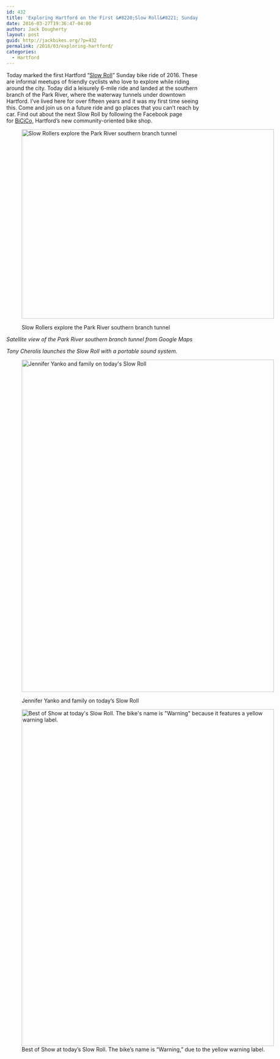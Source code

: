 ```yaml
---
id: 432
title: 'Exploring Hartford on the First &#8220;Slow Roll&#8221; Sunday of 2016'
date: 2016-03-27T19:36:47-04:00
author: Jack Dougherty
layout: post
guid: http://jackbikes.org/?p=432
permalink: /2016/03/exploring-hartford/
categories:
  - Hartford
---
```

Today marked the first Hartford &#8220;[Slow Roll](https://www.facebook.com/events/195346720842664/)&#8221; Sunday bike ride of 2016. These are informal meetups of friendly cyclists who love to explore while riding around the city. Today did a leisurely 6-mile ride and landed at the southern branch of the Park River, where the waterway tunnels under downtown Hartford. I&#8217;ve lived here for over fifteen years and it was my first time seeing this. Come and join us on a future ride and go places that you can&#8217;t reach by car. Find out about the next Slow Roll by following the Facebook page for [BiCiCo,](https://www.facebook.com/BiCiCoHartford/) Hartford&#8217;s new community-oriented bike shop.<figure id="attachment_434" aria-describedby="caption-attachment-434" style="width: 660px" class="wp-caption aligncenter">

<a href="http://jackbikes.org/wp-content/uploads/2016/03/2016-03-27-Tunnel.jpg" rel="attachment wp-att-434"><img class="size-large wp-image-434" src="http://jackbikes.org/wp-content/uploads/2016/03/2016-03-27-Tunnel-1024x768.jpg" alt="Slow Rollers explore the Park River southern branch tunnel" width="660" height="495" srcset="https://jackbikes.org/wp-content/uploads/2016/03/2016-03-27-Tunnel-1024x768.jpg 1024w, https://jackbikes.org/wp-content/uploads/2016/03/2016-03-27-Tunnel-300x225.jpg 300w, https://jackbikes.org/wp-content/uploads/2016/03/2016-03-27-Tunnel-768x576.jpg 768w" sizes="(max-width: 660px) 100vw, 660px" /></a><figcaption id="caption-attachment-434" class="wp-caption-text">Slow Rollers explore the Park River southern branch tunnel</figcaption></figure> 

<!-- iframe plugin v.4.4 wordpress.org/plugins/iframe/ -->

  
_Satellite view of the Park River southern branch tunnel from Google Maps_



_Tony Cherolis launches the Slow Roll with a portable sound system._<figure id="attachment_436" aria-describedby="caption-attachment-436" style="width: 660px" class="wp-caption aligncenter">

<a href="http://jackbikes.org/wp-content/uploads/2016/03/2016-03-27-Yanko.jpg" rel="attachment wp-att-436"><img class="size-large wp-image-436" src="http://jackbikes.org/wp-content/uploads/2016/03/2016-03-27-Yanko-779x1024.jpg" alt="Jennifer Yanko and family on today's Slow Roll" width="660" height="868" srcset="https://jackbikes.org/wp-content/uploads/2016/03/2016-03-27-Yanko-779x1024.jpg 779w, https://jackbikes.org/wp-content/uploads/2016/03/2016-03-27-Yanko-228x300.jpg 228w, https://jackbikes.org/wp-content/uploads/2016/03/2016-03-27-Yanko-768x1009.jpg 768w" sizes="(max-width: 660px) 100vw, 660px" /></a><figcaption id="caption-attachment-436" class="wp-caption-text">Jennifer Yanko and family on today&#8217;s Slow Roll</figcaption></figure> <figure id="attachment_435" aria-describedby="caption-attachment-435" style="width: 660px" class="wp-caption aligncenter"><a href="http://jackbikes.org/wp-content/uploads/2016/03/2016-03-27-Warning-Bike.jpg" rel="attachment wp-att-435"><img class="size-large wp-image-435" src="http://jackbikes.org/wp-content/uploads/2016/03/2016-03-27-Warning-Bike-768x1024.jpg" alt="Best of Show at today's Slow Roll. The bike's name is &quot;Warning&quot; because it features a yellow warning label." width="660" height="880" srcset="https://jackbikes.org/wp-content/uploads/2016/03/2016-03-27-Warning-Bike-768x1024.jpg 768w, https://jackbikes.org/wp-content/uploads/2016/03/2016-03-27-Warning-Bike-225x300.jpg 225w" sizes="(max-width: 660px) 100vw, 660px" /></a><figcaption id="caption-attachment-435" class="wp-caption-text">Best of Show at today&#8217;s Slow Roll. The bike&#8217;s name is &#8220;Warning,&#8221; due to the yellow warning label.</figcaption></figure>